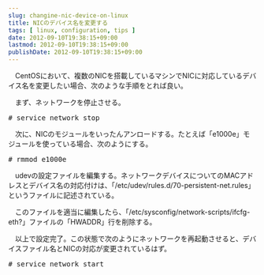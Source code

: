 ```yaml
---
slug: changine-nic-device-on-linux
title: NICのデバイス名を変更する
tags: [ linux, configuration, tips ]
date: 2012-09-10T19:38:15+09:00
lastmod: 2012-09-10T19:38:15+09:00
publishDate: 2012-09-10T19:38:15+09:00
---
```


<p>　CentOSにおいて、複数のNICを搭載しているマシンでNICに対応しているデバイス名を変更したい場合、次のような手順をとれば良い。</p>

<p>　まず、ネットワークを停止させる。</p>

<pre>
# service network stop
</pre>

<p>　次に、NICのモジュールをいったんアンロードする。たとえば「e1000e」モジュールを使っている場合、次のようにする。</p>

<pre>
# rmmod e1000e
</pre>

<p>　udevの設定ファイルを編集する。ネットワークデバイスについてのMACアドレスとデバイス名の対応付けは、「/etc/udev/rules.d/70-persistent-net.rules」というファイルに記述されている。</p>

<p>　このファイルを適当に編集したら、「/etc/sysconfig/network-scripts/ifcfg-eth?」ファイルの「HWADDR」行を削除する。</p>

<p>　以上で設定完了。この状態で次のようにネットワークを再起動させると、デバイスファイル名とNICの対応が変更されているはず。</p>

<pre>
# service network start
</pre>


